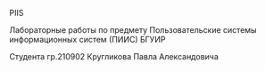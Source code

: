 PIIS

Лабораторные работы по предмету Пользовательские системы информационных систем (ПИИС) БГУИР

Студента гр.210902 Кругликова Павла Александовича
